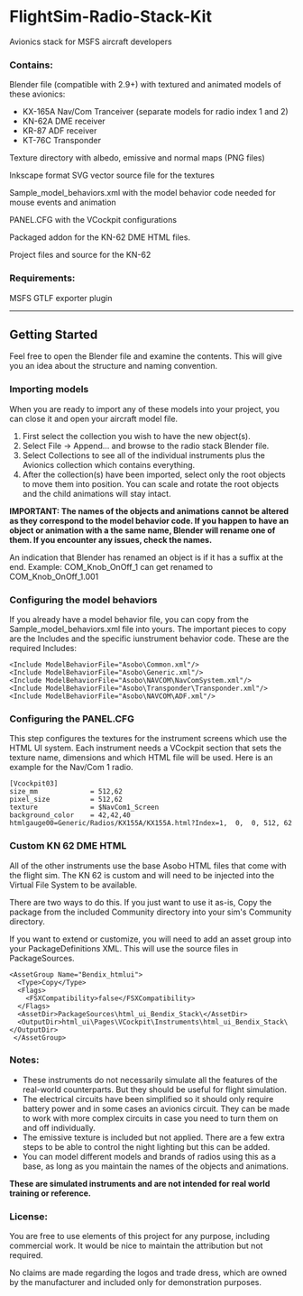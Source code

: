 # FlightSim-Radio-Stack-Kit
Avionics stack for MSFS aircraft developers

### Contains:
Blender file (compatible with 2.9+) with textured and animated models of these avionics:
- KX-165A Nav/Com Tranceiver (separate models for radio index 1 and 2)
- KN-62A DME receiver
- KR-87 ADF receiver
- KT-76C Transponder

Texture directory with albedo, emissive and normal maps (PNG files)

Inkscape format SVG vector source file for the textures

Sample_model_behaviors.xml with the model behavior code needed for mouse events and animation

PANEL.CFG with the VCockpit configurations

Packaged addon for the KN-62 DME HTML files. 

Project files and source for the KN-62

### Requirements:
MSFS GTLF exporter plugin

---
## Getting Started
Feel free to open the Blender file and examine the contents. This will give you an idea about the structure and naming convention. 

### Importing models
When you are ready to import any of these models into your project, you can close it and open your aircraft model file. 
1. First select the collection you wish to have the new object(s).
2. Select File -> Append... and browse to the radio stack Blender file.
3. Select Collections to see all of the individual instruments plus the Avionics collection which contains everything.
4. After the collection(s) have been imported, select only the root objects to move them into position. You can scale and rotate the root objects and the child animations will stay intact.

**IMPORTANT: The names of the objects and animations cannot be altered as they correspond to the model behavior code. If you happen to have an object or animation with a the same name, Blender will rename one of them. If you encounter any issues, check the names.**

An indication that Blender has renamed an object is if it has a suffix at the end. Example: COM_Knob_OnOff_1 can get renamed to COM_Knob_OnOff_1.001


### Configuring the model behaviors
If you already have a model behavior file, you can copy from the Sample_model_behaviors.xml file into yours. The important pieces to copy are the Includes and the specific iunstrument behavior code. 
These are the required Includes:
```
<Include ModelBehaviorFile="Asobo\Common.xml"/>
<Include ModelBehaviorFile="Asobo\Generic.xml"/>
<Include ModelBehaviorFile="Asobo\NAVCOM\NavComSystem.xml"/>	
<Include ModelBehaviorFile="Asobo\Transponder\Transponder.xml"/>
<Include ModelBehaviorFile="Asobo\NAVCOM\ADF.xml"/>	
```
### Configuring the PANEL.CFG
This step configures the textures for the instrument screens which use the HTML UI system. Each instrument needs a VCockpit section that sets the texture name, dimensions and which HTML file will be used. Here is an example for the Nav/Com 1 radio.
```
[Vcockpit03]
size_mm				= 512,62
pixel_size			= 512,62
texture				= $NavCom1_Screen
background_color	= 42,42,40
htmlgauge00=Generic/Radios/KX155A/KX155A.html?Index=1,	0,  0, 512, 62
```

### Custom KN 62 DME HTML
All of the other instruments use the base Asobo HTML files that come with the flight sim. The KN 62 is custom and will need to be injected into the Virtual File System to be available. 

There are two ways to do this. If you just want to use it as-is, Copy the package from the included Community directory into your sim's Community directory. 

If you want to extend or customize, you will need to add an asset group into your PackageDefinitions XML. This will use the source files in PackageSources.
```
<AssetGroup Name="Bendix_htmlui">
  <Type>Copy</Type>
  <Flags>
    <FSXCompatibility>false</FSXCompatibility>
  </Flags>
  <AssetDir>PackageSources\html_ui_Bendix_Stack\</AssetDir>
  <OutputDir>html_ui\Pages\VCockpit\Instruments\html_ui_Bendix_Stack\</OutputDir>
 </AssetGroup>
```

### Notes:
- These instruments do not necessarily simulate all the features of the real-world counterparts. But they should be useful for flight simulation.
- The electrical circuits have been simplified so it should only require battery power and in some cases an avionics circuit. They can be made to work with more complex circuits in case you need to turn them on and off individually.
- The emissive texture is included but not applied. There are a few extra steps to be able to control the night lighting but this can be added.
- You can model different models and brands of radios using this as a base, as long as you maintain the names of the objects and animations.

**These are simulated instruments and are not intended for real world training or reference.**

### License:
You are free to use elements of this project for any purpose, including commercial work. It would be nice to maintain the attribution but not required. 

No claims are made regarding the logos and trade dress, which are owned by the manufacturer and included only for demonstration purposes.

